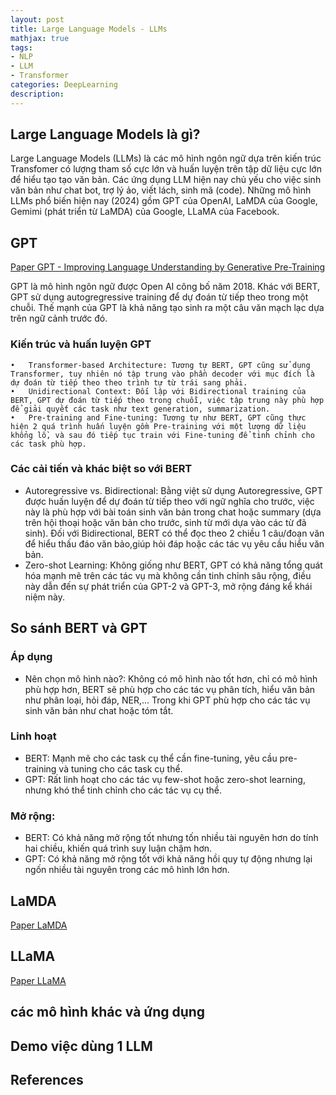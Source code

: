 ```yaml
---
layout: post
title: Large Language Models - LLMs
mathjax: true
tags:
- NLP
- LLM
- Transformer
categories: DeepLearning
description: 
---
```


## Large Language Models là gì?

Large Language Models (LLMs) là các mô hình ngôn ngữ dựa trên kiến trúc Transfomer có lượng tham số cực lớn và huấn luyện trên tập dữ liệu cực lớn để hiểu tạo tạo văn bản. Các ứng dụng LLM hiện nay chủ yếu cho việc sinh văn bản như chat bot, trợ lý ảo, viết lách, sinh mã (code). Những mô hình LLMs phổ biến hiện nay (2024) gồm GPT của OpenAI, LaMDA của Google, Gemimi (phát triển từ LaMDA) của Google, LLaMA của Facebook. 

## GPT

[Paper GPT - Improving Language Understanding by Generative Pre-Training](https://cdn.openai.com/research-covers/language-unsupervised/language_understanding_paper.pdf)

GPT là mô hình ngôn ngữ được Open AI công bố năm 2018. Khác với BERT, GPT sử dụng autogregressive training để dự đoán từ tiếp theo trong một chuỗi. Thế mạnh của GPT là khả năng tạo sinh ra một câu văn mạch lạc dựa trên ngữ cảnh trước đó.

### Kiến trúc và huấn luyện GPT

	•	Transformer-based Architecture: Tương tự BERT, GPT cũng sử dụng Transformer, tuy nhiên nó tập trung vào phần decoder với mục đích là dự đoán từ tiếp theo theo trình tự từ trái sang phải.
	•	Unidirectional Context: Đối lập với Bidirectional training của BERT, GPT dự đoán từ tiếp theo trong chuỗi, việc tập trung này phù hợp để giải quyết các task như text generation, summarization.
	•	Pre-training and Fine-tuning: Tương tự như BERT, GPT cũng thực hiện 2 quá trình huấn luyện gồm Pre-training với một lượng dữ liệu khổng lồ, và sau đó tiếp tục train với Fine-tuning để tinh chỉnh cho các task phù hợp.



### Các cải tiến và khác biệt so với BERT

- Autoregressive vs. Bidirectional: Bằng việt sử dụng Autoregressive, GPT được huấn luyện để dự đoán từ tiếp theo với ngữ nghĩa cho trước, việc này là phù hợp với bài toán sinh văn bản trong chat hoặc summary (dựa trên hội thoại hoặc văn bản cho trước, sinh từ mới dựa vào các từ đã sinh). Đối với Bidirectional, BERT có thể đọc theo 2 chiều 1 câu/đoạn văn để hiểu thấu đáo văn bảo,giúp hỏi đáp hoặc các tác vụ yêu cầu hiểu văn bản.
- Zero-shot Learning: Không giống như BERT, GPT có khả năng tổng quát hóa mạnh mẽ trên các tác vụ mà không cần tinh chỉnh sâu rộng, điều này dẫn đến sự phát triển của GPT-2 và GPT-3, mở rộng đáng kể khái niệm này.
<!-- 
### Các tiến bộ sau GPT

- GPT-2 và GPT-3: Mention the scaled-up versions, including their ability to handle a broader range of tasks with minimal fine-tuning, contributing to the rise of AI assistants and large-scale natural language understanding models.
- GPT in Industry: Briefly touch on how GPT models are integrated into real-world applications like chatbots, text summarization, and even creative tasks like poetry and music composition. -->

## So sánh BERT và GPT
### Áp dụng
- Nên chọn mô hình nào?: Không có mô hình nào tốt hơn, chỉ có mô hình phù hợp hơn, BERT sẽ phù hợp cho các tác vụ phân tích, hiểu văn bản như phân loại, hỏi đáp, NER,... Trong khi GPT phù hợp cho các tác vụ sinh văn bản như chat hoặc tóm tắt.

### Linh hoạt
- BERT: Mạnh mẽ cho các task cụ thể cần fine-tuning, yêu cầu pre-training và tuning cho các task cụ thể.
- GPT: Rất linh hoạt cho các tác vụ few-shot hoặc zero-shot learning, nhưng khó thể tinh chỉnh cho các tác vụ cụ thể.

### Mở rộng:
- BERT: Có khả năng mở rộng tốt nhưng tốn nhiều tài nguyên hơn do tính hai chiều, khiến quá trình suy luận chậm hơn.
- GPT: Có khả năng mở rộng tốt với khả năng hồi quy tự động nhưng lại ngốn nhiều tài nguyên trong các mô hình lớn hơn.


## LaMDA
[Paper LaMDA](https://arxiv.org/pdf/2201.08239)

## LLaMA

[Paper LLaMA](https://scontent.fsgn5-15.fna.fbcdn.net/v/t39.2365-6/333007794_1182140292435357_4481174526219500228_n.pdf?_nc_cat=101&ccb=1-7&_nc_sid=3c67a6&_nc_ohc=LSFW6GMJ3N8Q7kNvgGvoQV_&_nc_ht=scontent.fsgn5-15.fna&oh=00_AYBn5D4gFmRr5HKfGv0Pp2DRrSAd0ESHG0DeSRNNwXwVCA&oe=667725D1)

## các mô hình khác và ứng dụng 

## Demo việc dùng 1 LLM

## References 

